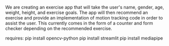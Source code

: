 We are creating an exercise app that will take the user's name, gender, age, weight, height, and exercise goals. The app will then recommend an exercise and provide an implementation of motion tracking code in order to assist the user. This currently comes in the form of a counter and form checker depending on the recommended exercise. 

requires:
pip install opencv-python
pip install streamlit
pip install mediapipe

